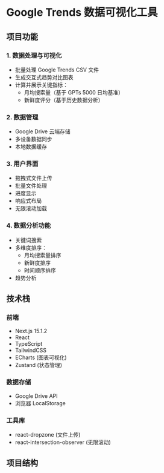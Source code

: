 # Google Trends 数据可视化工具

## 项目功能

### 1. 数据处理与可视化
- 批量处理 Google Trends CSV 文件
- 生成交互式趋势对比图表
- 计算并展示关键指标：
  - 月均搜索量（基于 GPTs 5000 日均基准）
  - 新鲜度评分（基于历史数据分析）

### 2. 数据管理
- Google Drive 云端存储
- 多设备数据同步
- 本地数据缓存

### 3. 用户界面
- 拖拽式文件上传
- 批量文件处理
- 进度显示
- 响应式布局
- 无限滚动加载

### 4. 数据分析功能
- 关键词搜索
- 多维度排序：
  - 月均搜索量排序
  - 新鲜度排序
  - 时间顺序排序
- 趋势分析

## 技术栈

### 前端
- Next.js 15.1.2
- React
- TypeScript
- TailwindCSS
- ECharts (图表可视化)
- Zustand (状态管理)

### 数据存储
- Google Drive API
- 浏览器 LocalStorage

### 工具库
- react-dropzone (文件上传)
- react-intersection-observer (无限滚动)

## 项目结构
